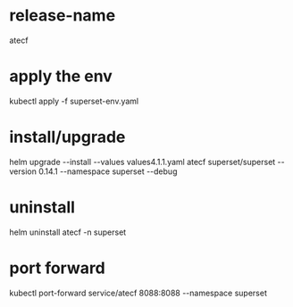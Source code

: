 # release-name
atecf

# apply the env
kubectl apply -f superset-env.yaml

# install/upgrade
helm upgrade --install --values values4.1.1.yaml  atecf superset/superset --version 0.14.1 --namespace superset --debug

# uninstall
helm uninstall atecf -n superset 

# port forward
kubectl port-forward service/atecf  8088:8088 --namespace superset